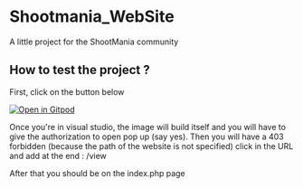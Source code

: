 # Shootmania_WebSite
A little project for the ShootMania community

## How to test the project ?

First, click on the button below

[![Open in Gitpod](https://gitpod.io/button/open-in-gitpod.svg)](https://gitpod.io/#https://github.com/HawKen147/Shootmania_WebSite)

Once you're in visual studio, the image will build itself and you will have to give the authorization to open pop up (say yes).
Then you will have a 403 forbidden (because the path of the website is not specified)
click in the URL and add at the end : /view

After that you should be on the index.php page
